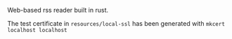 Web-based rss reader built in rust.

The test certificate in `resources/local-ssl` has been generated with `mkcert localhost localhost`